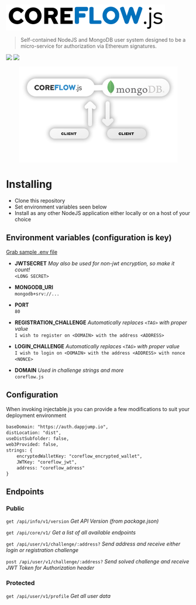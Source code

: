 <a href="http://auth.dappjump.io"><img src="https://github.com/dappjumper/coreflow/blob/master/dist/logo.png" title="Auth Server" alt="Auth Server"></a>
> Self-contained NodeJS and MongoDB user system designed to be a micro-service for authorization via Ethereum signatures.

<img src="https://img.shields.io/github/package-json/keywords/dappjumper/coreflow?style=for-the-badge"> <img src="https://img.shields.io/github/package-json/v/dappjumper/coreflow?style=for-the-badge"> 

<p align="center"><img src="https://github.com/dappjumper/coreflow/blob/master/dist/readme_hero_v2.png" title="Microservice architecture" alt="Microservice architecture"></p>

# Installing

- Clone this repository
- Set environment variables seen below
- Install as any other NodeJS application either locally or on a host of your choice

## Environment variables (configuration is key)
<a href="https://github.com/dappjumper/coreflow/blob/master/.env.sample">Grab sample .env file</a>

- **JWTSECRET** *May also be used for non-jwt encryption, so make it count!*  
`<LONG SECRET>`  

- **MONGODB_URI**  
`mongodb+srv://...`  

- **PORT**  
`80`  

- **REGISTRATION_CHALLENGE** *Automatically replaces `<TAG>` with proper value*  
`I wish to register on <DOMAIN> with the address <ADDRESS>`  

- **LOGIN_CHALLENGE** *Automatically replaces `<TAG>` with proper value*  
`I wish to login on <DOMAIN> with the address <ADDRESS> with nonce <NONCE>`  

- **DOMAIN**  *Used in challenge strings and more*  
`coreflow.js`  

## Configuration
When invoking injectable.js you can provide a few modifications to suit your deployment environment
```
baseDomain: "https://auth.dappjump.io",
distLocation: "dist",
useDistSubfolder: false,
web3Provided: false,
strings: {
	encryptedWalletKey: "coreflow_encrypted_wallet",
	JWTKey: "coreflow_jwt",
	address: "coreflow_adress"
}
```

## Endpoints

### Public

`get /api/info/v1/version`  *Get API Version (from package.json)*

`get /api/core/v1/`  *Get a list of all available endpoints*

`get /api/user/v1/challenge/:address?`  *Send address and receive either login or registration challenge*

`post /api/user/v1/challenge/:address?`  *Send solved challenge and receive JWT Token for Authorization header*

### Protected

`get /api/user/v1/profile`  *Get all user data*